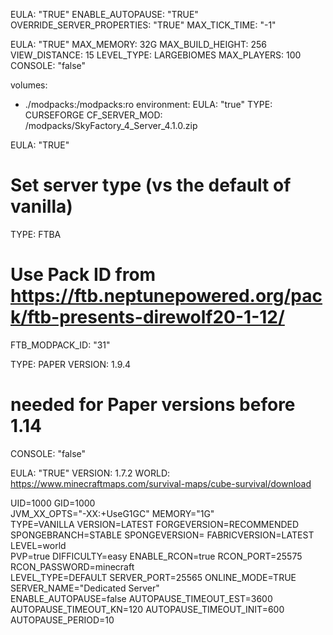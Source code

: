 
EULA: "TRUE"
ENABLE_AUTOPAUSE: "TRUE"
OVERRIDE_SERVER_PROPERTIES: "TRUE"
MAX_TICK_TIME: "-1"
      
EULA: "TRUE"
MAX_MEMORY: 32G
MAX_BUILD_HEIGHT: 256
VIEW_DISTANCE: 15
LEVEL_TYPE: LARGEBIOMES
MAX_PLAYERS: 100
CONSOLE: "false"
      
volumes:
- ./modpacks:/modpacks:ro
environment:
    EULA: "true"
    TYPE: CURSEFORGE
    CF_SERVER_MOD: /modpacks/SkyFactory_4_Server_4.1.0.zip

EULA: "TRUE"
# Set server type (vs the default of vanilla)
TYPE: FTBA
# Use Pack ID from https://ftb.neptunepowered.org/pack/ftb-presents-direwolf20-1-12/
FTB_MODPACK_ID: "31"

TYPE: PAPER
VERSION: 1.9.4
# needed for Paper versions before 1.14
CONSOLE: "false"

EULA: "TRUE"
VERSION: 1.7.2
WORLD: https://www.minecraftmaps.com/survival-maps/cube-survival/download

UID=1000 GID=1000 \
  JVM_XX_OPTS="-XX:+UseG1GC" MEMORY="1G" \
  TYPE=VANILLA VERSION=LATEST FORGEVERSION=RECOMMENDED SPONGEBRANCH=STABLE SPONGEVERSION= FABRICVERSION=LATEST LEVEL=world \
  PVP=true DIFFICULTY=easy ENABLE_RCON=true RCON_PORT=25575 RCON_PASSWORD=minecraft \
  LEVEL_TYPE=DEFAULT SERVER_PORT=25565 ONLINE_MODE=TRUE SERVER_NAME="Dedicated Server" \
  ENABLE_AUTOPAUSE=false AUTOPAUSE_TIMEOUT_EST=3600 AUTOPAUSE_TIMEOUT_KN=120 AUTOPAUSE_TIMEOUT_INIT=600 AUTOPAUSE_PERIOD=10
